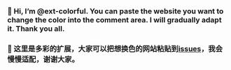 ### 👋 Hi, I’m @ext-colorful. You can paste the website you want to change the color into the comment area. I will gradually adapt it. Thank you all.
### 🌱 这里是多彩的扩展，大家可以把想换色的网站粘贴到[issues](https://github.com/ext-colorful/ext-colorful/issues)，我会慢慢适配，谢谢大家。

